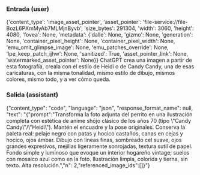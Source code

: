### Entrada (user)

{'content_type': 'image_asset_pointer', 'asset_pointer': 'file-service://file-BozL6PXmMyAb7MLMjnByvb', 'size_bytes': 291304, 'width': 3060, 'height': 4080, 'fovea': None, 'metadata': {'dalle': None, 'gizmo': None, 'generation': None, 'container_pixel_height': None, 'container_pixel_width': None, 'emu_omit_glimpse_image': None, 'emu_patches_override': None, 'lpe_keep_patch_ijhw': None, 'sanitized': True, 'asset_pointer_link': None, 'watermarked_asset_pointer': None}}
ChatGPT crea una imagen a partir de esta fotografía, creala con el estilo de Heidi o de Candy Candy, una de esas caricaturas, con la misma tonalidad, mismo estilo de dibujo, mismos colores, mismo todo, y a ver cómo queda.

### Salida (assistant)

{"content_type": "code", "language": "json", "response_format_name": null, "text": "{\"prompt\":\"Transforma la foto adjunta del perrito en una ilustración completa con estética de anime shōjo clásico de los años 70 (tipo \\\"Candy Candy\\\"/\\\"Heidi\\\"). Mantén el encuadre y la pose originales. Conserva la paleta real: pelaje negro con patas y hocico castaños, canas en cejas y hocico, ojos ámbar. Dibujo con líneas finas, sombreado cel suave, ojos grandes expresivos, mejillas ligeramente sonrojadas, textura sutil de papel. Fondo simple y luminoso que evoque un interior hogareño vintage; suelos con mosaico azul como en la foto. Ilustración limpia, colorida y tierna, sin texto. Alta resolución.\",\"n\": 2,\"referenced_image_ids\":[]}"}
